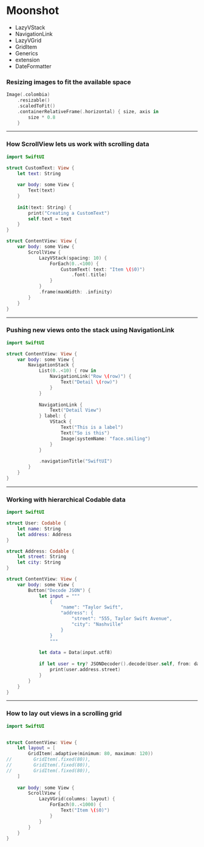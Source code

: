 # Moonshot

- LazyVStack 
- NavigationLink
- LazyVGrid
- GridItem
- Generics
- extension
- DateFormatter

### Resizing images to fit the available space 

```swift
Image(.colombia)
    .resizable()
    .scaledToFit()
    .containerRelativeFrame(.horizontal) { size, axis in
        size * 0.8
    }
```
---

### How ScrollView lets us work with scrolling data


```swift
import SwiftUI

struct CustomText: View {
    let text: String
    
    var body: some View {
        Text(text)
    }
    
    init(text: String) {
        print("Creating a CustomText")
        self.text = text
    }
}

struct ContentView: View {
    var body: some View {
        ScrollView {
            LazyVStack(spacing: 10) {
                ForEach(0..<100) {
                    CustomText( text: "Item \($0)")
                        .font(.title)
                }
            }
            .frame(maxWidth: .infinity)
        }
    }
}
```
---

### Pushing new views onto the stack using NavigationLink

```swift
import SwiftUI

struct ContentView: View {
    var body: some View {
        NavigationStack {
            List(0..<10) { row in
                NavigationLink("Row \(row)") {
                    Text("Detail \(row)")
                }
            }
            
            NavigationLink {
                Text("Detail View")
            } label: {
                VStack {
                    Text("This is a label")
                    Text("So is this")
                    Image(systemName: "face.smiling")
                }
            }
            
            .navigationTitle("SwiftUI")
        }
    }
}
```
---

### Working with hierarchical Codable data

```swift 
import SwiftUI

struct User: Codable {
    let name: String
    let address: Address
}

struct Address: Codable {
    let street: String
    let city: String
}

struct ContentView: View {
    var body: some View {
        Button("Decode JSON") {
            let input = """
                {
                    "name": "Taylor Swift",
                    "address": {
                        "street": "555, Taylor Swift Avenue",
                        "city": "Nashville"
                    }
                }
                """
            
            let data = Data(input.utf8)
            
            if let user = try? JSONDecoder().decode(User.self, from: data) {
                print(user.address.street)
            }
        }
    }
}
```
---

### How to lay out views in a scrolling grid

```swift
import SwiftUI


struct ContentView: View {
    let layout = [
        GridItem(.adaptive(minimum: 80, maximum: 120))
//        GridItem(.fixed(80)),
//        GridItem(.fixed(80)),
//        GridItem(.fixed(80)),
    ]
    
    var body: some View {
        ScrollView {
            LazyVGrid(columns: layout) {
                ForEach(0..<1000) {
                    Text("Item \($0)")
                }
            }
        }
    }
}
```
